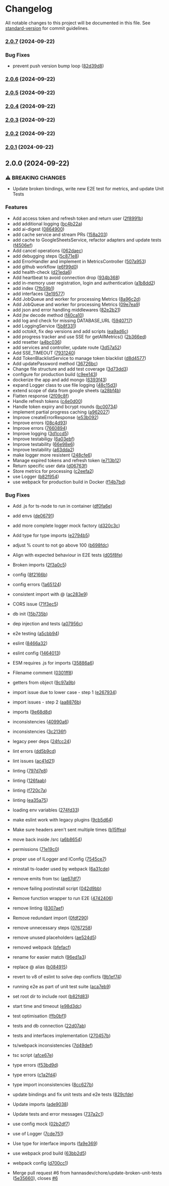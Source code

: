 # Changelog

All notable changes to this project will be documented in this file. See [standard-version](https://github.com/conventional-changelog/standard-version) for commit guidelines.

### [2.0.7](https://github.com/your-username/your-repo/compare/v2.0.6...v2.0.7) (2024-09-22)


### Bug Fixes

* prevent push version bump loop ([82d39d8](https://github.com/your-username/your-repo/commit/82d39d8d23eaa951148a84851db730770435287f))

### [2.0.6](https://github.com/your-username/your-repo/compare/v2.0.5...v2.0.6) (2024-09-22)

### [2.0.5](https://github.com/your-username/your-repo/compare/v2.0.4...v2.0.5) (2024-09-22)

### [2.0.4](https://github.com/your-username/your-repo/compare/v2.0.3...v2.0.4) (2024-09-22)

### [2.0.3](https://github.com/your-username/your-repo/compare/v2.0.2...v2.0.3) (2024-09-22)

### [2.0.2](https://github.com/your-username/your-repo/compare/v2.0.1...v2.0.2) (2024-09-22)

### [2.0.1](https://github.com/your-username/your-repo/compare/v2.0.0...v2.0.1) (2024-09-22)

## 2.0.0 (2024-09-22)


### ⚠ BREAKING CHANGES

* Update broken bindings, write new E2E test for metrics, and update Unit Tests

### Features

* Add access token and refresh token and return user ([2f8991b](https://github.com/your-username/your-repo/commit/2f8991ba840c218b2c0c723139e1154c131bcbe6))
* add additional logging ([bc4b22a](https://github.com/your-username/your-repo/commit/bc4b22ac47d5a5a15cb94056378024514d60ecd0))
* add ai-digest ([0864900](https://github.com/your-username/your-repo/commit/0864900cdd1ea61e92a70d42bb09e6e8b47bfa7b))
* add cache service and stream PRs ([158a203](https://github.com/your-username/your-repo/commit/158a203c89d7c2a3312597a1cba232e3c6b9812e))
* add cache to GoogleSheetsService, refactor adapters and update tests ([f4506ef](https://github.com/your-username/your-repo/commit/f4506ef4ca317c09b043bfd586d7cfe7196cc092))
* Add cancel operations ([062daec](https://github.com/your-username/your-repo/commit/062daec23da0908b2c7984867d2112bd27355a87))
* add debugging steps ([5c871e8](https://github.com/your-username/your-repo/commit/5c871e87c6256ba72d45289288f2925e0ba2ab34))
* add ErrorHandler and implement in MetricsController ([507a953](https://github.com/your-username/your-repo/commit/507a9539b47adf68e0fb00f354da881dfe99c4bb))
* add github workflow ([e6f99d0](https://github.com/your-username/your-repo/commit/e6f99d09971c9b6630b2ab2c51633c7d7263c180))
* add health-check ([d21eda6](https://github.com/your-username/your-repo/commit/d21eda606a9d795cdc0ccb6feb599f954c8eeacb))
* Add heartbeat to avoid connection drop ([934b368](https://github.com/your-username/your-repo/commit/934b368608188f11da7ef7c99dcab1819f89c8d4))
* add in-memory user registration, login and authentication ([a1b8dd2](https://github.com/your-username/your-repo/commit/a1b8dd28201f109962aebc7f4e225054a8dfe3fb))
* add index ([7fb59b1](https://github.com/your-username/your-repo/commit/7fb59b192cbfae0196da38f1dc18e3f46aafe979))
* add interfaces ([3e19577](https://github.com/your-username/your-repo/commit/3e195779f31123a9deccbdb985b70032de7980ea))
* Add JobQueue and worker for processing Metrics ([8a96c2d](https://github.com/your-username/your-repo/commit/8a96c2dece1bf8093b059c47cc4e2f3154842e7f))
* Add JobQueue and worker for processing Metrics ([09e7ea9](https://github.com/your-username/your-repo/commit/09e7ea91ead8afb1b43aab7b146bbc26b26adc32))
* add json and error handling middlewares ([82e2b21](https://github.com/your-username/your-repo/commit/82e2b211c27a8246d86a12138d94e8fa553fc81b))
* Add jtw decode method ([f40ca10](https://github.com/your-username/your-repo/commit/f40ca10999a974c0788cb04238339203846f52ad))
* add log and check for missing DATABASE_URL ([5940717](https://github.com/your-username/your-repo/commit/5940717ba2d5f34508ccef2d27b07c09090a976a))
* add LoggingService ([5b8f331](https://github.com/your-username/your-repo/commit/5b8f33156fc6a787c00b3974aa23f320ffb2f839))
* add octokit, fix dep versions and add scripts ([ea9ad6c](https://github.com/your-username/your-repo/commit/ea9ad6c02cbd90bb03c2ea5b38d5cf9312f2d4b3))
* add progress tracker and use SSE for getAllMetrics() ([2b366ed](https://github.com/your-username/your-repo/commit/2b366ed9ce2830206dc8f18b7a0d867fb6a45047))
* add resetter ([a4bc036](https://github.com/your-username/your-repo/commit/a4bc0363a8def1ba9d3bfd632d13ef00030d5915))
* add services and controller, update route ([3d57a52](https://github.com/your-username/your-repo/commit/3d57a52b4fcf841ad71ea70040aacb04105aba7d))
* Add SSE_TIMEOUT ([7931240](https://github.com/your-username/your-repo/commit/793124013b096bc86fc23b6f4e06f660cb40ee91))
* Add TokenBlacklistService to manage token blacklist ([d8d4577](https://github.com/your-username/your-repo/commit/d8d4577247cbf75318b5418b2caa4eb1814eb43c))
* Add updatePassword method ([36726bc](https://github.com/your-username/your-repo/commit/36726bc896b08da676152d1e4220f13c5e91b3e3))
* Change file structure and add test coverage ([3d73dd3](https://github.com/your-username/your-repo/commit/3d73dd3f8489607220ea74821427d24bd1a8900d))
* configure for production build ([c9ee143](https://github.com/your-username/your-repo/commit/c9ee1434733d2cd8ec733fbd030db0eeff16a551))
* dockerize the app and add mongo ([6393f43](https://github.com/your-username/your-repo/commit/6393f430f55861a812a66015dc462e3f165e6c80))
* expand Logger class to use file logging ([48c15d3](https://github.com/your-username/your-repo/commit/48c15d3a130babe188b885bcbfaf54e3a241beae))
* extend scope of data from google sheets ([a28bf4b](https://github.com/your-username/your-repo/commit/a28bf4b64ae6a9875085feeb10dc38ccc9f13b1e))
* Flatten response ([2f09c8f](https://github.com/your-username/your-repo/commit/2f09c8f2b1faaf6c610dac69c066c9f543a58e4e))
* Handle refresh tokens ([c4e0d00](https://github.com/your-username/your-repo/commit/c4e0d004dd9c26d07656902d9b1713a17d78736c))
* Handle token expiry and bcrypt rounds ([bc00734](https://github.com/your-username/your-repo/commit/bc007340afecfca0665fee240aa4f3c280bf8ae5))
* implement partial progress caching ([a962027](https://github.com/your-username/your-repo/commit/a9620271e2f3ad69c8b6087afc5d3e5c2ab02b50))
* Improve createErrorResponse ([e53b092](https://github.com/your-username/your-repo/commit/e53b0925a400a46400f33d9777a8a5336e7d426b))
* Improve errors ([08c4d93](https://github.com/your-username/your-repo/commit/08c4d933e6953df37dd21759e3a42fa219ab16ea))
* Improve errors ([7660894](https://github.com/your-username/your-repo/commit/76608946f2328e7d7f7ef816fa1ac47e77d6fb82))
* Improve logging ([3d1ccd5](https://github.com/your-username/your-repo/commit/3d1ccd5ddf5e727d1f9b6d85f7129d0af8567d92))
* Improve testabiligy ([6a03ebf](https://github.com/your-username/your-repo/commit/6a03ebf5075483f57778871be842480063005fcd))
* Improve testability ([66e98e6](https://github.com/your-username/your-repo/commit/66e98e69eaf40012b4622af7a8c1b7a7b6f495f9))
* Improve testability ([a63dda2](https://github.com/your-username/your-repo/commit/a63dda29029abd62d3842a05c419c3ce91fcd631))
* make logger more resistent ([248cfe6](https://github.com/your-username/your-repo/commit/248cfe63976eb1e88d252095aa729dfe516fb8cb))
* Manage expired tokens and refresh token ([e713b12](https://github.com/your-username/your-repo/commit/e713b126753f37531f5322b1372b5cbc0f36920c))
* Return specific user data ([d06763f](https://github.com/your-username/your-repo/commit/d06763f1afb71bb3b77905bb5ea7b44c48627226))
* Store metrics for processing ([c2eefa2](https://github.com/your-username/your-repo/commit/c2eefa2eab01f7b751eb286473868a0b597b5e58))
* use Logger ([b82f954](https://github.com/your-username/your-repo/commit/b82f9544b577b110e23086d7a578b72e37d29195))
* use webpack for production build in Docker ([f14b7bd](https://github.com/your-username/your-repo/commit/f14b7bd30ed7d446a6783902e3f2ed79fc08d404))


### Bug Fixes

* Add .js for ts-node to run in container ([df0fa6e](https://github.com/your-username/your-repo/commit/df0fa6eee3e764f7e0bc72cd6b06b1b77a3f40de))
* add envs ([de06791](https://github.com/your-username/your-repo/commit/de067914becd88932cf11129b03879e5d07e1a2f))
* add more complete logger mock factory ([d320c3c](https://github.com/your-username/your-repo/commit/d320c3cc27a2fa81efe3c5f7a07f5693e047eb95))
* Add type for type imports ([e2794b5](https://github.com/your-username/your-repo/commit/e2794b5e6d98389957aadc74cd4543fcfb5423b0))
* adjust % count to not go above 100 ([b698fdc](https://github.com/your-username/your-repo/commit/b698fdc170025f6bfc23032f49bab96fec587f32))
* Align with expected behaviour in E2E tests ([d05f8fe](https://github.com/your-username/your-repo/commit/d05f8feb0f1ddc63f20bd5b234a7822b2941e584))
* Broken imports ([2f3a0c5](https://github.com/your-username/your-repo/commit/2f3a0c55e485816c93776f8dd6435579b77f8021))
* config ([8f2166b](https://github.com/your-username/your-repo/commit/8f2166b7f786d06cb918a87735abbbb68d8252f0))
* config errors ([1a65124](https://github.com/your-username/your-repo/commit/1a651246df8270336df35aa712f8b79d19b1b52f))
* consistent import with @ ([ac283e9](https://github.com/your-username/your-repo/commit/ac283e9d5900400f459a6c01328fc45c59fa188d))
* CORS issue ([71f3ec5](https://github.com/your-username/your-repo/commit/71f3ec59fdce61cdae45dfd99ea66cc291d8cdf3))
* db init ([15b735b](https://github.com/your-username/your-repo/commit/15b735be4e36715748654dc4a37306c0aa412fa4))
* dep injection and tests ([a07956c](https://github.com/your-username/your-repo/commit/a07956c83c0ff628bf86a7d152b4e0c2f2f5574c))
* e2e testing ([a5cbb94](https://github.com/your-username/your-repo/commit/a5cbb945a1d1d3b1712ca719c962fe40da9f4066))
* eslint ([8466a32](https://github.com/your-username/your-repo/commit/8466a32f3cf0bc5978d35350ed03eeaa9181b7c8))
* eslint config ([1464013](https://github.com/your-username/your-repo/commit/1464013fca421f83de40bf0b0e4c255ecb76f07a))
* ESM requires .js for imports ([35886a6](https://github.com/your-username/your-repo/commit/35886a628f0c93d67380d41075141a81f61ce255))
* Filename comment ([0301ff8](https://github.com/your-username/your-repo/commit/0301ff802d44f19c287aafe58847906094feeba2))
* getters from object ([9c97a9b](https://github.com/your-username/your-repo/commit/9c97a9b283f88338ee01da46b728bfc9b0b09a10))
* import issue due to lower case - step 1 ([e267934](https://github.com/your-username/your-repo/commit/e26793499172fc2c77f856d58532dd4d05b64adf))
* import issues - step 2 ([aa8876b](https://github.com/your-username/your-repo/commit/aa8876bc997da3ced3610893dd3f8f38a9e11ab0))
* imports ([9e68d8d](https://github.com/your-username/your-repo/commit/9e68d8d8b6ee38d8e51cd59129714291b09ef81d))
* inconsistencies ([40990a6](https://github.com/your-username/your-repo/commit/40990a6aaa7911757ca1a0737312063030864a7e))
* inconsistencies ([3c2136f](https://github.com/your-username/your-repo/commit/3c2136ffd6817d970075d0ebb4ad2e21a700114a))
* legacy peer deps ([24fcc24](https://github.com/your-username/your-repo/commit/24fcc2430b3c18501a6d9b6e668d6fc10059f9a3))
* lint errors ([dd5b9cd](https://github.com/your-username/your-repo/commit/dd5b9cddebbe62aa54e3f39adfd29883f330cdeb))
* lint issues ([ac41d21](https://github.com/your-username/your-repo/commit/ac41d21707b20e0632923c1c28c42e2fdceedddd))
* linting ([797d7e8](https://github.com/your-username/your-repo/commit/797d7e8bd37d08866bea1435d77becfe2f710ef6))
* linting ([126faab](https://github.com/your-username/your-repo/commit/126faab137cda19cbcf9b5412690bd3f4ec2ebac))
* linting ([f720c7a](https://github.com/your-username/your-repo/commit/f720c7a6021f58aff3cf225bb2838653a2ca56d9))
* linting ([ea35a75](https://github.com/your-username/your-repo/commit/ea35a75fb5ead850374c4d23280c9ef6cb845768))
* loading env variables ([274fd33](https://github.com/your-username/your-repo/commit/274fd339c1d513f08f1ea6f05b164a88b6af906b))
* make eslint work with legacy plugins ([9cb5d64](https://github.com/your-username/your-repo/commit/9cb5d64acae0b54ae63aa872a8f8b3698da3703f))
* Make sure headers aren't sent multiple times ([b15ffea](https://github.com/your-username/your-repo/commit/b15ffea563d892da45cad65330145e6515535a45))
* move back inside /src ([a6b8654](https://github.com/your-username/your-repo/commit/a6b86543247c87ec35853d47190d21ae54d1b0ef))
* permissions ([71e19c0](https://github.com/your-username/your-repo/commit/71e19c0fb8a714ad8a3b980cade41c924ddabbd7))
* proper use of ILogger and IConfig ([7545ce7](https://github.com/your-username/your-repo/commit/7545ce7d5acc184ffa52129f8c93c3e079870e78))
* reinstall ts-loader used by webpack ([6a31cde](https://github.com/your-username/your-repo/commit/6a31cde21a54d6776d229b9e9abe13556f7e49d6))
* remove emits from tsc ([ae67df7](https://github.com/your-username/your-repo/commit/ae67df7c95190900c74ccc93073565fb51068d48))
* remove failing postinstall script ([042d9bb](https://github.com/your-username/your-repo/commit/042d9bb01a52b6ee27c541e01038357b9b59db59))
* Remove function wrapper to run E2E ([4742406](https://github.com/your-username/your-repo/commit/4742406a540e89d337145bb8e9606ad3b2b0ad95))
* remove linting ([8307aef](https://github.com/your-username/your-repo/commit/8307aefe7b49531514c773d559072f49f54cba7c))
* Remove redundant import ([0fdf290](https://github.com/your-username/your-repo/commit/0fdf290ba7817adc08c3beaad97c9db50604e3f6))
* remove unnecessary steps ([0767258](https://github.com/your-username/your-repo/commit/0767258d3c87b80506eec509dbe621cf18ce4881))
* remove unused placeholders ([ae524d5](https://github.com/your-username/your-repo/commit/ae524d582bcf4db048f633fdf5f8289d4b070d2b))
* removed webpack ([bfefacf](https://github.com/your-username/your-repo/commit/bfefacfe5f4b153f704db3571479a0ab9106685e))
* rename for easier match ([96ed1a3](https://github.com/your-username/your-repo/commit/96ed1a36d3276622e948d7101ea1fa6ad5b7abb2))
* replace @ alias ([b084915](https://github.com/your-username/your-repo/commit/b084915f58cfef7d2c8fa4e76c2277df4fc1b450))
* revert to v8 of eslint to solve dep conflicts ([9b1ef74](https://github.com/your-username/your-repo/commit/9b1ef742dd0ddb1fac8e0aad30f081aead06cd6c))
* running e2e as part of unit test suite ([aca7eb9](https://github.com/your-username/your-repo/commit/aca7eb9a92d0d449b88aac36841282d0bbc8d300))
* set root dir to include root ([b82fd83](https://github.com/your-username/your-repo/commit/b82fd8306d21c39294e102034d2cc7745a75374b))
* start time and timeout ([e98d3dc](https://github.com/your-username/your-repo/commit/e98d3dcb50c5fae0522d87e0a83c98f3a8d8842e))
* test optimisation ([ffb0bf1](https://github.com/your-username/your-repo/commit/ffb0bf182695154c31b3e2b88f76d435b9fa8c50))
* tests and db connection ([22d07ab](https://github.com/your-username/your-repo/commit/22d07ab60267207407ed657a9f97d2e012e21cba))
* tests and interfaces implementation ([270457b](https://github.com/your-username/your-repo/commit/270457bef14b04979c19fe747dbe43832a007d1a))
* ts/webpack inconsistencies ([7d49def](https://github.com/your-username/your-repo/commit/7d49def66ea411ec65a17341ca804ec1568ec445))
* tsc script ([afce67e](https://github.com/your-username/your-repo/commit/afce67e3cbc9925e0421ed188fbb26b95f2b75be))
* type errors ([f53bd9d](https://github.com/your-username/your-repo/commit/f53bd9de915f86d59817b145d6dce7776cc1dcde))
* type errors ([c1a2fd4](https://github.com/your-username/your-repo/commit/c1a2fd46988c2ccebfc1b5c24017fa4826bac4d8))
* type import inconsistencies ([8cc627b](https://github.com/your-username/your-repo/commit/8cc627b5c3b4bda5120f0d505da1329d9c753449))
* update bindings and fix unit tests and e2e tests ([829cfde](https://github.com/your-username/your-repo/commit/829cfde3979f9a6b18853e24858a9ece1e5aec60))
* Update imports ([ade9038](https://github.com/your-username/your-repo/commit/ade90383123eb7d3cb96348d4dc0d8c5d649f401))
* Update tests and error messages ([737a2c1](https://github.com/your-username/your-repo/commit/737a2c14dc720cf555afed7e9f4d61f590b4131a))
* use config mock ([02b2df7](https://github.com/your-username/your-repo/commit/02b2df72e557a35f1fc7aa0ae7b7903ba96d7e5f))
* use of Logger ([7cde751](https://github.com/your-username/your-repo/commit/7cde7517b37df3e914eb7bd7b2656d4e1fe51fbb))
* Use type for interface imports ([fa9e369](https://github.com/your-username/your-repo/commit/fa9e3691e5734f0b3143e324494c529508261586))
* use webpack prod build ([63bb2d5](https://github.com/your-username/your-repo/commit/63bb2d5a63001acd81f387746203b7dd62d919df))
* webpack config ([d700cc1](https://github.com/your-username/your-repo/commit/d700cc185054f19c250049a5364f34ed36ad4f05))


* Merge pull request #6 from hannasdev/chore/update-broken-unit-tests ([5e35660](https://github.com/your-username/your-repo/commit/5e35660ae6b55e878340076cea3e6b5a25bbb3f6)), closes [#6](https://github.com/hannasdev/team-health-dashboard/issues/6)
